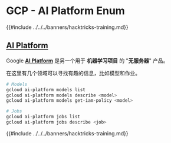 # GCP - AI Platform Enum

{{#include ../../../banners/hacktricks-training.md}}

## [AI Platform](https://cloud.google.com/sdk/gcloud/reference/ai-platform/) <a href="#reviewing-ai-platform-configurations" id="reviewing-ai-platform-configurations"></a>

Google [**AI Platform**](https://cloud.google.com/ai-platform/) 是另一个用于 **机器学习项目** 的 "**无服务器**" 产品。

在这里有几个领域可以寻找有趣的信息，比如模型和作业。
```bash
# Models
gcloud ai-platform models list
gcloud ai-platform models describe <model>
gcloud ai-platform models get-iam-policy <model>

# Jobs
gcloud ai-platform jobs list
gcloud ai-platform jobs describe <job>
```
{{#include ../../../banners/hacktricks-training.md}}
